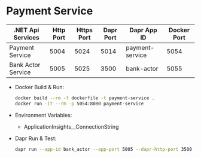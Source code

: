 # Payment Service

| .NET Api Services         | Http Port | Https Port | Dapr Port | Dapr App ID          | Docker Port|
| -------                   | --------- | ---------- | --------- | -------------        | -----      |
| Payment Service           | 5004      | 5024       | 5014      | payment-service      | 5054       |
| Bank Actor Service        | 5005      | 5025       | 3500      | bank-actor           | 5055       |

- Docker Build & Run: 

    ```bash
    docker build --rm -f dockerfile -t payment-service .
    docker run -it --rm -p 5054:8080 payment-service
    ```

- Environment Variables:
    - ApplicationInsights__ConnectionString

- Dapr Run & Test:

    ```bash
    dapr run --app-id bank_actor --app-port 5005 --dapr-http-port 3500 --resources-path './components' dotnet run 
    ```